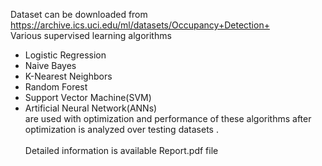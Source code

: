 Dataset can be downloaded from https://archive.ics.uci.edu/ml/datasets/Occupancy+Detection+
<br />Various supervised learning algorithms 
<br />
* Logistic Regression
* Naive Bayes
* K-Nearest Neighbors
* Random Forest
* Support Vector Machine(SVM)
* Artificial Neural Network(ANNs) 
<br />are used with optimization and performance of these algorithms after optimization is analyzed over testing datasets .  
<br />Detailed information is available Report.pdf file

